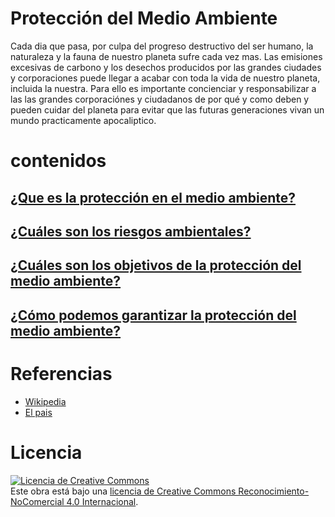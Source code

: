 # Protección del Medio Ambiente
Cada dia que pasa, por culpa del progreso destructivo del ser humano, la naturaleza y la fauna de nuestro
planeta sufre cada vez mas. Las emisiones excesivas de carbono y los desechos producidos por las grandes ciudades
y corporaciones puede llegar a acabar con toda la vida de nuestro planeta, incluida la nuestra. Para ello es
importante concienciar y responsabilizar a las las grandes corporaciónes y ciudadanos de por qué y como
deben y pueden cuidar del planeta para evitar que las futuras generaciones vivan un mundo practicamente apocaliptico.

# contenidos
## [¿Que es la protección en el medio ambiente?](/contenido/que_es.md)
## [¿Cuáles son los riesgos ambientales?](riesgos.md)
## [¿Cuáles son los objetivos de la protección del medio ambiente?](objetivos.md)
## [¿Cómo podemos garantizar la protección del medio ambiente?](garantia.md)

# Referencias
- [Wikipedia](https://es.wikipedia.org/wiki/Wikipedia:Portada)
- [El pais](https://elpais.com/)
# Licencia
<a rel="license" href="http://creativecommons.org/licenses/by-nc/4.0/"><img alt="Licencia de Creative Commons" style="border-width:0" src="https://i.creativecommons.org/l/by-nc/4.0/88x31.png" /></a><br />Este obra está bajo una <a rel="license" href="http://creativecommons.org/licenses/by-nc/4.0/">licencia de Creative Commons Reconocimiento-NoComercial 4.0 Internacional</a>.
